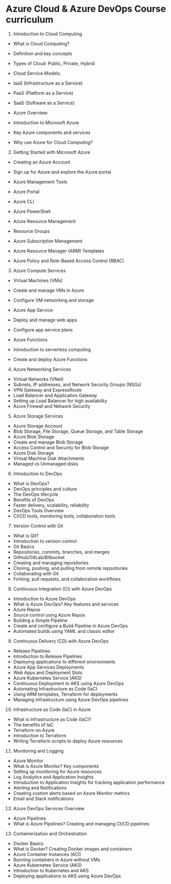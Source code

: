 # Azure  Cloud & Azure  DevOps  Course curriculum


1. Introduction to Cloud Computing
   
-	What is Cloud Computing?
-	Definition and key concepts
-	Types of Cloud: Public, Private, Hybrid
  
-	Cloud Service Models:
-	IaaS (Infrastructure as a Service)
-	PaaS (Platform as a Service)
-	SaaS (Software as a Service)
  
-	Azure Overview:
-	Introduction to Microsoft Azure
-	Key Azure components and services
-	Why use Azure for Cloud Computing?

2. Getting Started with Microsoft Azure
   
-	Creating an Azure Account
-	Sign up for Azure and explore the Azure portal
  
-	Azure Management Tools
-	Azure Portal
-	Azure CLI
-	Azure PowerShell
  
-	Azure Resource Management
-	Resource Groups
-	Azure Subscription Management
-	Azure Resource Manager (ARM) Templates
-	Azure Policy and Role-Based Access Control (RBAC)

3. Azure Compute Services
   
-	Virtual Machines (VMs)
-	Create and manage VMs in Azure
-	Configure VM networking and storage
  
-	Azure App Service
-	Deploy and manage web apps
-	Configure app service plans
  
-	Azure Functions
-	Introduction to serverless computing
-	Create and deploy Azure Functions

4. Azure Networking Services
   
-	Virtual Networks (VNet)
-	Subnets, IP addresses, and Network Security Groups (NSGs)
-	VPN Gateway and ExpressRoute
-	Load Balancer and Application Gateway
-	Setting up Load Balancer for high availability
-	Azure Firewall and Network Security

5. Azure Storage Services
   
-	Azure Storage Account
-	Blob Storage, File Storage, Queue Storage, and Table Storage
-	Azure Blob Storage
-	Create and manage Blob Storage
-	Access Control and Security for Blob Storage
-	Azure Disk Storage
-	Virtual Machine Disk Attachments
-	Managed vs Unmanaged disks

6. Introduction to DevOps
   
-	What is DevOps?
-	DevOps principles and culture
-	The DevOps lifecycle
-	Benefits of DevOps
-	Faster delivery, scalability, reliability
-	DevOps Tools Overview
-	CI/CD tools, monitoring tools, collaboration tools

7. Version Control with Git
   
-	What is Git?
-	Introduction to version control
-	Git Basics
-	Repositories, commits, branches, and merges
-	GitHub/GitLab/Bitbucket
-	Creating and managing repositories
-	Cloning, pushing, and pulling from remote repositories
-	Collaborating with Git
-	Forking, pull requests, and collaboration workflows

8. Continuous Integration (CI) with Azure DevOps
   
-	Introduction to Azure DevOps
-	What is Azure DevOps? Key features and services
-	Azure Repos
-	Source control using Azure Repos 
-	Building a Simple Pipeline
-	Create and configure a Build Pipeline in Azure DevOps
-	Automated builds using YAML and classic editor
  
9. Continuous Delivery (CD) with Azure DevOps
    
-	Release Pipelines
-	Introduction to Release Pipelines
-	Deploying applications to different environments
-	Azure App Services Deployments
-	Web Apps and Deployment Slots
-	Azure Kubernetes Service (AKS)
-	Continuous Deployment to AKS using Azure DevOps
-	Automating Infrastructure as Code (IaC)
-	Using ARM templates, Terraform for deployments
-	Managing infrastructure using Azure DevOps pipelines

10. Infrastructure as Code (IaC) in Azure
    
-	What is Infrastructure as Code (IaC)?
-	The benefits of IaC
-	Terraform on Azure
-	Introduction to Terraform
-	Writing Terraform scripts to deploy Azure resources

11. Monitoring and Logging
    
-	Azure Monitor
-	What is Azure Monitor? Key components
-	Setting up monitoring for Azure resources
-	Log Analytics and Application Insights
-	Introduction to Application Insights for tracking application performance
-	Alerting and Notifications
-	Creating custom alerts based on Azure Monitor metrics
-	Email and Slack notifications

12. Azure DevOps Services Overview
    
-	Azure Pipelines
-	What is Azure Pipelines? Creating and managing CI/CD pipelines
  
13. Containerization and Orchestration
    
-	Docker Basics
-	What is Docker? Creating Docker images and containers
-	Azure Container Instances (ACI)
-	Running containers in Azure without VMs
-	Azure Kubernetes Service (AKS)
-	Introduction to Kubernetes and AKS
-	Deploying applications to AKS using Azure DevOps


